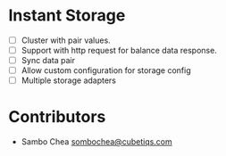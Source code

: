 # Instant Storage
- [ ] Cluster with pair values.
- [ ] Support with http request for balance data response.
- [ ] Sync data pair
- [ ] Allow custom configuration for storage config
- [ ] Multiple storage adapters

# Contributors
- Sambo Chea <sombochea@cubetiqs.com>
